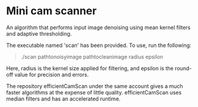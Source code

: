 # Mini cam scanner
An algorithm that performs input image denoising using mean kernel filters and adaptive thresholding.

The executable named 'scan' has been provided. To use, run the following:

>./scan pathtonoisyimage pathtocleanimage radius epsilon

Here, radius is the kernel size applied for filtering, and epsilon is the round-off value for precision and errors. 

The repository efficientCamScan under the same account gives a much faster algorithms at the expense of little quality. efficientCamScan uses median filters and has an accelerated runtime. 

